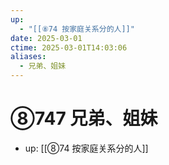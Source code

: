 ```yaml
---
up:
  - "[[⑧74 按家庭关系分的人]]"
date: 2025-03-01
ctime: 2025-03-01T14:03:06
aliases:
  - 兄弟、姐妹
---
```


# ⑧747 兄弟、姐妹

- up: [[⑧74 按家庭关系分的人]]
